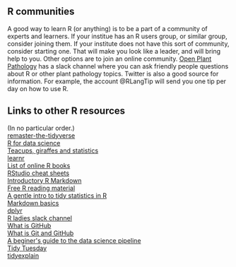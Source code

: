 ## R communities

A good way to learn R (or anything) is to be a part of a community of experts and learners.
If your institue has an R users group, or similar group, consider joining them.
If your institute does not have this sort of community, consider starting one.
That will make you look like a leader, and will bring help to you.
Other options are to join an online community.
[Open Plant Pathology](https://openplantpathology.org/) has a slack channel where you can ask friendly people questions about R or other plant pathology topics.
Twitter is also a good source for information.
For example, the account @RLangTip will send you one tip per day on how to use R.

## Links to other R resources

(In no particular order.)    
[remaster-the-tidyverse](https://github.com/rstudio-education/remaster-the-tidyverse)    
[R for data science](https://r4ds.had.co.nz/)    
[Teacups, giraffes and statistics](https://github.com/tinystats/teacups-giraffes-and-statistics)    
[learnr](https://rstudio.github.io/learnr/)    
[List of online R books](https://cjlortie.github.io/R_books/)    
[RStudio cheat sheets](https://www.rstudio.com/resources/cheatsheets/)    
[Introductory R Markdown](http://www.introductoryr.co.uk/Reproducibility/book/)    
[Free R reading material](https://committedtotape.shinyapps.io/freeR/)    
[A gentle intro to tidy statistics in R](https://resources.rstudio.com/webinars/a-gentle-introduction-to-tidy-statistics-in-r)    
[Markdown basics](https://rmarkdown.rstudio.com/authoring_basics.html)    
[dplyr](https://dplyr.tidyverse.org/)    
[R ladies slack channel](https://rladies-community-slack.herokuapp.com/)    
[What is GitHub](https://youtu.be/w3jLJU7DT5E)    
[What is Git and GitHub](https://youtu.be/uUuTYDg9XoI)    
[A beginer's guide to the data science pipeline](https://towardsdatascience.com/a-beginners-guide-to-the-data-science-pipeline-a4904b2d8ad3)    
[Tidy Tuesday](https://github.com/rfordatascience/tidytuesday)    
[tidyexplain](https://github.com/gadenbuie/tidyexplain#spread-and-gather)
